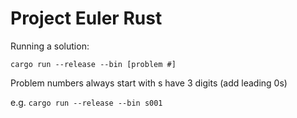 # Project Euler Rust

Running a solution:

`cargo run --release --bin [problem #]`

Problem numbers always start with s have 3 digits (add leading 0s)

e.g. `cargo run --release --bin s001`